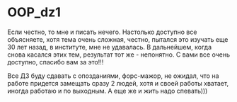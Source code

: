 # OOP_dz1
Если честно, то мне и писать нечего. Настолько доступно все объясняете, хотя тема очень сложная, 
честно, пытался это изучать еще 30 лет назад, в институте, мне не удавалась. В дальнейшем, когда снова касался этих тем, результат тот же - непонятно.
С вами все очень доступно, спасибо вам за это!!!

Все ДЗ буду сдавать с опозданиями, форс-мажор, не ожидал, что на работе придется замещать сразу 2 людей, хотя и своей работы хватает,
иногда работаю и по выходным. А еще же и жить надо спевать)))
